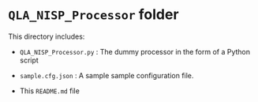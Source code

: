 # `QLA_NISP_Processor` folder

This directory includes:

- `QLA_NISP_Processor.py` : The dummy processor in the form of a Python script

- `sample.cfg.json` : A sample sample configuration file.

- This `README.md` file
